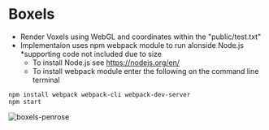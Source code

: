 ﻿# Boxels
 - Render Voxels using WebGL and coordinates within the "public/test.txt"
 - Implementaion uses npm webpack module to run alonside Node.js *supporting code not included due to size
   - To install Node.js see https://nodejs.org/en/
   - To install webpack module enter the following on the command line terminal
```
npm install webpack webpack-cli webpack-dev-server
npm start
```

![boxels-penrose](https://user-images.githubusercontent.com/61431892/117016058-53873400-acc0-11eb-92a4-9aab0162905e.gif)
